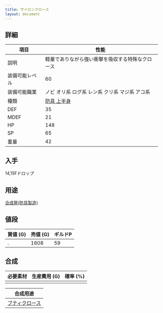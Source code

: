 ```yaml
---
title: ザイロンクロース
layout: document
---
```

## 詳細

|項目|性能|
|---|---|
|説明|軽量でありながら強い衝撃を吸収する特殊なクロース|
|装備可能レベル|60|
|装備可能職業|ノビ オリ系 ログ系 レン系 クリ系 マジ系 アコ系|
|種類|[防具 上半身](防具(上半身))|
|DEF|35|
|MDEF|21|
|HP|148|
|SP|65|
|重量|42|

## 入手

14,15Fドロップ

## 用途

[合成屋(防具製造)](合成屋(防具製造))

## 値段

|買値 (G)|売値 (G)|ギルドP|
|---|---|---|
|.|1608|59|

## 合成

|必要素材|生産費用 (G)|確率 (%)|
|---|---|---|
||||

|合成用途|
|---|
|[ブティクロース](ブティクロース)|